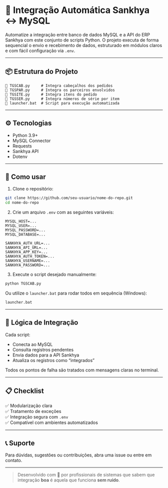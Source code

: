 
# 🔄 Integração Automática Sankhya ↔ MySQL

Automatize a integração entre banco de dados MySQL e a API do ERP Sankhya com este conjunto de scripts Python. O projeto executa de forma sequencial o envio e recebimento de dados, estruturado em módulos claros e com fácil configuração via `.env`.

---

## 📦 Estrutura do Projeto

```
📁 TGSCAB.py     # Integra cabeçalhos dos pedidos
📁 TGSPAR.py     # Integra os parceiros envolvidos
📁 TGSITE.py     # Integra itens do pedido
📁 TGSSER.py     # Integra números de série por item
📁 launcher.bat  # Script para execução automatizada
```

---

## ⚙️ Tecnologias

- Python 3.9+
- MySQL Connector
- Requests
- Sankhya API
- Dotenv

---

## 🚀 Como usar

1. Clone o repositório:

```bash
git clone https://github.com/seu-usuario/nome-do-repo.git
cd nome-do-repo
```

2. Crie um arquivo `.env` com as seguintes variáveis:

```dotenv
MYSQL_HOST=...
MYSQL_USER=...
MYSQL_PASSWORD=...
MYSQL_DATABASE=...

SANKHYA_AUTH_URL=...
SANKHYA_API_URL=...
SANKHYA_APP_KEY=...
SANKHYA_AUTH_TOKEN=...
SANKHYA_USERNAME=...
SANKHYA_PASSWORD=...
```

3. Execute o script desejado manualmente:

```bash
python TGSCAB.py
```

Ou utilize o `launcher.bat` para rodar todos em sequência (Windows):

```bash
launcher.bat
```

---

## 🧠 Lógica de Integração

Cada script:

- Conecta ao MySQL
- Consulta registros pendentes
- Envia dados para a API Sankhya
- Atualiza os registros como “integrados”

Todos os pontos de falha são tratados com mensagens claras no terminal.

---

## 📋 Checklist

✅ Modularização clara  
✅ Tratamento de exceções  
✅ Integração segura com `.env`  
✅ Compatível com ambientes automatizados

---

## 📞 Suporte

Para dúvidas, sugestões ou contribuições, abra uma issue ou entre em contato.

---

> Desenvolvido com 💼 por profissionais de sistemas que sabem que integração **boa** é aquela que funciona **sem ruído**.
